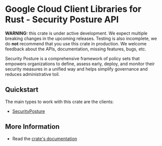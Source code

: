 # Google Cloud Client Libraries for Rust - Security Posture API

<!-- Code generated by sidekick. DO NOT EDIT. -->

**WARNING:** this crate is under active development. We expect multiple breaking
changes in the upcoming releases. Testing is also incomplete, we do **not**
recommend that you use this crate in production. We welcome feedback about the
APIs, documentation, missing features, bugs, etc.

Security Posture is a comprehensive framework of policy sets that empowers organizations to define, assess early, deploy, and monitor their security measures in a unified way and helps simplify governance and reduces administrative toil.

## Quickstart

The main types to work with this crate are the clients:

* [SecurityPosture]

## More Information

* Read the [crate's documentation](https://docs.rs/google-cloud-securityposture-v1/latest/google-cloud-securityposture-v1)

[SecurityPosture]: https://docs.rs/google-cloud-securityposture-v1/latest/google_cloud_securityposture_v1/client/struct.SecurityPosture.html
